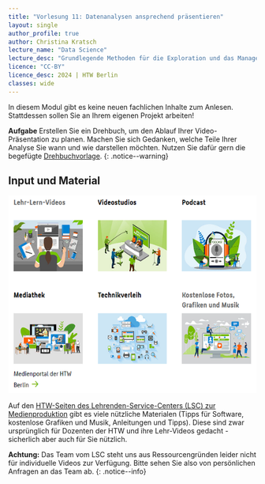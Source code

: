 ```yaml
---
title: "Vorlesung 11: Datenanalysen ansprechend präsentieren"
layout: single
author_profile: true
author: Christina Kratsch
lecture_name: "Data Science"
lecture_desc: "Grundlegende Methoden für die Exploration und das Management von Daten."
licence: "CC-BY"
licence_desc: 2024 | HTW Berlin 
classes: wide
---
```


In diesem Modul gibt es keine neuen fachlichen Inhalte zum Anlesen. Stattdessen sollen Sie an Ihrem eigenen Projekt arbeiten!

**Aufgabe** Erstellen Sie ein Drehbuch, um den Ablauf Ihrer Video-Präsentation zu planen. Machen Sie sich Gedanken, welche Teile Ihrer Analyse Sie wann und wie darstellen möchten. Nutzen Sie dafür gern die begefügte [Drehbuchvorlage](Drehbuch-blanko.odt).
{: .notice--warning} 

## Input und Material

<img src="./img/LSC.png" height=400>

Auf den [HTW-Seiten des Lehrenden-Service-Centers (LSC) zur Medienproduktion](https://www.htw-berlin.de/lehre/lehre-gestalten/medienproduktion/) gibt es viele nützliche Materialen (Tipps für Software, kostenlose Grafiken und Musik, Anleitungen und Tipps). Diese sind zwar ursprünglich für Dozenten der HTW und ihre Lehr-Videos gedacht - sicherlich aber auch für Sie nützlich.


**Achtung:** Das Team vom LSC steht uns aus Ressourcengründen leider nicht für individuelle Videos zur Verfügung. Bitte sehen Sie also von persönlichen Anfragen an das Team ab. 
{: .notice--info} 
